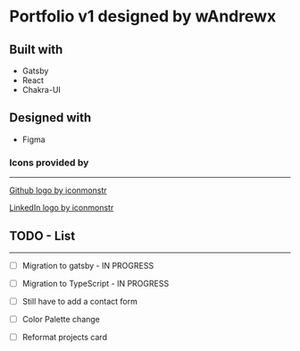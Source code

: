# Portfolio v1 designed by wAndrewx

## Built with
* Gatsby
* React
* Chakra-UI

## Designed with
* Figma

### Icons provided by
---
[Github logo by iconmonstr](https://iconmonstr.com/)  

[LinkedIn logo by iconmonstr](https://iconmonstr.com/)


## TODO - List
---
- [ ] Migration to gatsby - IN PROGRESS
- [ ] Migration to TypeScript - IN PROGRESS
- [ ] Still have to add a contact form 
- [ ] Color Palette change
- [ ] Reformat projects card




